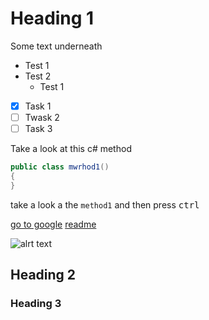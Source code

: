# Heading 1

Some text underneath 

* Test 1
* Test 2
  * Test 1
 
- [x] Task 1
- [ ] Twask 2
- [ ] Task 3

Take a look at this c# method

```csharp
public class mwrhod1()
{
}
```


take a look a the `method1` and then press <kbd>ctrl</kbd>

[go to google](https://www.google.com)
[readme](./readme.md)

![alrt text](https://www.freepik.com/icons/test)

## Heading 2

### Heading 3
